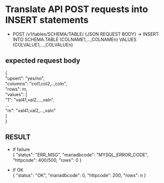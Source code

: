 # Translate API POST requests into INSERT statements  
  
* POST /v1/tables/SCHEMA/TABLE/ {JSON REQUEST BODY} → INSERT INTO SCHEMA.TABLE (COLNAME1,...,COLNAMEn) VALUES (COLVALUE1,...,COLVALUEn)  

## expected request body
{  
 "upsert": "yes/no",  
 "columns": "col1,col2,..,coln",  
 "rows": m,  
 "values": [  
  "1": "val41,val2,...,valn",  
  ...  
  "m": "val41,val2,...,valn"  
 ]  
}   

## RESULT  
* If failure  
 {
  "status": "ERR_MSG",
  "mariadbcode": "MYSQL_ERROR_CODE",
  "httpcode": 400/500,
  "rows": 0
} 

* If OK  
{
  "status": "OK",
  "mariadbcode": 0,
  "httpcode": 200,
  "rows": n
}
